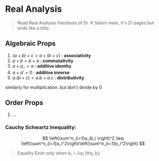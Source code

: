 # Real Analysis 
> Read Real Analysis Handouts of Dr. K Saloni mam, it's 21 pages but ends like a blitz.
## Algebraic Props
1. $(a + b) + c = a + (b + c)$  : **associativity**
2. $a +b = b + a$  : **commutativity**
3.  $a + a_\circ = a$ : **additive identity**
4. $a + a' = 0$ : **additive inverse**
5.  $a.(b+c) = a.b + a.c$ : **distributivity**

similarly for multiplication. but don't divide by 0
## Order Props
1. ...

### Cauchy Schwartz Inequality:
$$
\left(\sum^n_{i=1}a_ib_i \right)^2  \leq \left(\sum^n_{i=1}a_i^2\right)\left(\sum^n_{i=1}b_i^2\right)
$$
> Equality Exist only when $b_i = \lambda a_i \text{  }(\forall  a_i,b_i)$
<!--stackedit_data:
eyJoaXN0b3J5IjpbLTEwMDM1MjI3NiwtMzE4MTA1MTA3LC0xNz
E2OTQwNzU0LDE1MTg1ODkxMDJdfQ==
-->